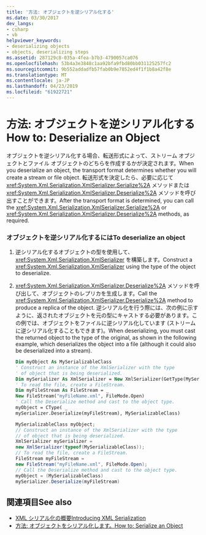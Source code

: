 ```yaml
---
title: '方法: オブジェクトを逆シリアル化する'
ms.date: 03/30/2017
dev_langs:
- csharp
- vb
helpviewer_keywords:
- deserializing objects
- objects, deserializing steps
ms.assetid: 287129c8-035a-4fea-b7b3-4790057ca076
ms.openlocfilehash: 53b4a3e3848c1aa92bfa9fbd80bb031125257fc2
ms.sourcegitcommit: 9b552addadfb57fab0b9e7852ed4f1f1b8a42f8e
ms.translationtype: MT
ms.contentlocale: ja-JP
ms.lasthandoff: 04/23/2019
ms.locfileid: "61922721"
---
```

# <a name="how-to-deserialize-an-object"></a><span data-ttu-id="1cdd8-102">方法: オブジェクトを逆シリアル化する</span><span class="sxs-lookup"><span data-stu-id="1cdd8-102">How to: Deserialize an Object</span></span>
<span data-ttu-id="1cdd8-103">オブジェクトを逆シリアル化する場合、転送形式によって、ストリーム オブジェクトとファイル オブジェクトのどちらを作成するかが決定されます。</span><span class="sxs-lookup"><span data-stu-id="1cdd8-103">When you deserialize an object, the transport format determines whether you will create a stream or file object.</span></span> <span data-ttu-id="1cdd8-104">転送形式を決定したら、必要に応じて <xref:System.Xml.Serialization.XmlSerializer.Serialize%2A> メソッドまたは <xref:System.Xml.Serialization.XmlSerializer.Deserialize%2A> メソッドを呼び出すことができます。</span><span class="sxs-lookup"><span data-stu-id="1cdd8-104">After the transport format is determined, you can call the <xref:System.Xml.Serialization.XmlSerializer.Serialize%2A> or <xref:System.Xml.Serialization.XmlSerializer.Deserialize%2A> methods, as required.</span></span>  
  
### <a name="to-deserialize-an-object"></a><span data-ttu-id="1cdd8-105">オブジェクトを逆シリアル化するには</span><span class="sxs-lookup"><span data-stu-id="1cdd8-105">To deserialize an object</span></span>  
  
1. <span data-ttu-id="1cdd8-106">逆シリアル化するオブジェクトの型を使用して、<xref:System.Xml.Serialization.XmlSerializer> を構築します。</span><span class="sxs-lookup"><span data-stu-id="1cdd8-106">Construct a <xref:System.Xml.Serialization.XmlSerializer> using the type of the object to deserialize.</span></span>  
  
2. <span data-ttu-id="1cdd8-107"><xref:System.Xml.Serialization.XmlSerializer.Deserialize%2A> メソッドを呼び出して、オブジェクトのレプリカを生成します。</span><span class="sxs-lookup"><span data-stu-id="1cdd8-107">Call the <xref:System.Xml.Serialization.XmlSerializer.Deserialize%2A> method to produce a replica of the object.</span></span> <span data-ttu-id="1cdd8-108">逆シリアル化を行う際には、次の例に示すように、返されたオブジェクトを元の型にキャストする必要があります。この例では、オブジェクトをファイルに逆シリアル化しています (ストリームに逆シリアル化することもできます)。</span><span class="sxs-lookup"><span data-stu-id="1cdd8-108">When deserializing, you must cast the returned object to the type of the original, as shown in the following example, which deserializes the object into a file (although it could also be deserialized into a stream).</span></span>  
  
    ```vb  
    Dim myObject As MySerializableClass  
    ' Construct an instance of the XmlSerializer with the type  
    ' of object that is being deserialized.  
    Dim mySerializer As XmlSerializer = New XmlSerializer(GetType(MySerializableClass))  
    ' To read the file, create a FileStream.  
    Dim myFileStream As FileStream = _  
    New FileStream("myFileName.xml", FileMode.Open)  
    ' Call the Deserialize method and cast to the object type.  
    myObject = CType( _  
    mySerializer.Deserialize(myFileStream), MySerializableClass)  
    ```  
  
    ```csharp  
    MySerializableClass myObject;  
    // Construct an instance of the XmlSerializer with the type  
    // of object that is being deserialized.  
    XmlSerializer mySerializer =   
    new XmlSerializer(typeof(MySerializableClass));  
    // To read the file, create a FileStream.  
    FileStream myFileStream =   
    new FileStream("myFileName.xml", FileMode.Open);  
    // Call the Deserialize method and cast to the object type.  
    myObject = (MySerializableClass)   
    mySerializer.Deserialize(myFileStream)  
    ```  
  
## <a name="see-also"></a><span data-ttu-id="1cdd8-109">関連項目</span><span class="sxs-lookup"><span data-stu-id="1cdd8-109">See also</span></span>

- [<span data-ttu-id="1cdd8-110">XML シリアル化の概要</span><span class="sxs-lookup"><span data-stu-id="1cdd8-110">Introducing XML Serialization</span></span>](../../../docs/standard/serialization/introducing-xml-serialization.md)
- [<span data-ttu-id="1cdd8-111">方法: オブジェクトをシリアル化します。</span><span class="sxs-lookup"><span data-stu-id="1cdd8-111">How to: Serialize an Object</span></span>](../../../docs/standard/serialization/how-to-serialize-an-object.md)

